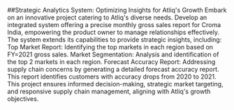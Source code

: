 ##Strategic Analytics System: Optimizing Insights for Atliq's Growth
Embark on an innovative project catering to Atliq's diverse needs. 
Develop an integrated system offering a precise monthly gross sales report for Croma India, empowering the product owner to manage relationships effectively.
The system extends its capabilities to provide strategic insights, including:
Top Market Report: Identifying the top markets in each region based on FY=2021 gross sales.
Market Segmentation: Analysis and identification of the top 2 markets in each region.
Forecast Accuracy Report: Addressing supply chain concerns by generating a detailed forecast accuracy report. This report identifies customers with accuracy drops from 2020 to 2021.
This project ensures informed decision-making, strategic market targeting, and responsive supply chain management, aligning with Atliq's growth objectives.




